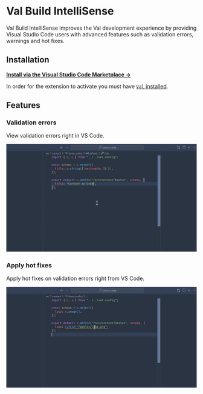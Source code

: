 # Val Build IntelliSense

Val Build IntelliSense improves the Val development experience by providing Visual Studio Code users with advanced features such as validation errors, warnings and hot fixes.

## Installation

**[Install via the Visual Studio Code Marketplace →](https://marketplace.visualstudio.com/items?itemName=valbuild.vscode-val-build)**

In order for the extension to activate you must have [`Val` installed](https://val.build/docs/getting-started/installation).

## Features

### Validation errors

View validation errors right in VS Code.

<img src="https://raw.githubusercontent.com/valbuild/vscode-val-build/master/.github/validation_errors.gif" alt="" />

### Apply hot fixes

Apply hot fixes on validation errors right from VS Code.

<img src="https://raw.githubusercontent.com/valbuild/vscode-val-build/master/.github/hotfixes.gif" alt="" />
